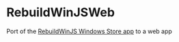 RebuildWinJSWeb
===============

Port of the [RebuildWinJS Windows Store app](https://github.com/JeremyLikness/RebuildWinJS) to a web app
